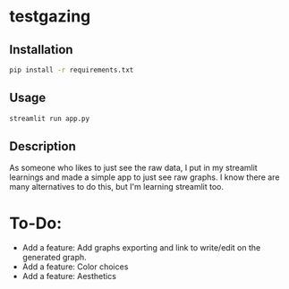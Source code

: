 # testgazing

## Installation

```bash
pip install -r requirements.txt
```

## Usage

```bash
streamlit run app.py
```

## Description

As someone who likes to just see the raw data, I put in my streamlit learnings and made a simple app to just see raw graphs. I know there are many alternatives to do this, but I'm learning streamlit too.

# To-Do:

- Add a feature: Add graphs exporting and link to write/edit on the generated graph.
- Add a feature: Color choices
- Add a feature: Aesthetics